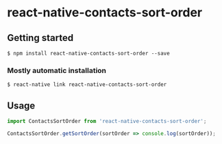 # react-native-contacts-sort-order

## Getting started

`$ npm install react-native-contacts-sort-order --save`

### Mostly automatic installation

`$ react-native link react-native-contacts-sort-order`

## Usage
```javascript
import ContactsSortOrder from 'react-native-contacts-sort-order';

ContactsSortOrder.getSortOrder(sortOrder => console.log(sortOrder));

```
